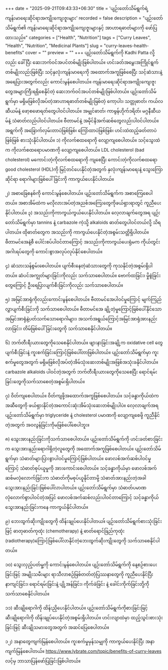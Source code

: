 +++
date = "2025-09-21T09:43:33+06:30"
title = 'ပျဉ်းတော်သိမ်ရွက်ရဲ့ ကျန်းမာရေးဆိုင်ရာအကျိုးကျေးဇူးများ'
recorded = false
description = "ပျဉ်းတော်သိမ်ရွက်၏ ကျန်းမာရေးဆိုင်ရာအကျိုးကျေးဇူးများနှင့် အာဟာရဓာတ်များကို ဖော်ပြထားသည်။"
categories = ["Health", "Nutrition"]
tags = ["Curry Leaves", "Health", "Nutrition", "Medicinal Plants"]
slug = "curry-leaves-health-benefits"
cover = ""
preview = ""
+++
ပျဉ်းတော်သိမ်ရွက်ကို Kadhi Patta လို့လည်း ခေါ်ပြီး ဆေးဘက်ဝင်အပင်တစ်မျိုးဖြစ်ပါတယ်။ ဟင်းခတ်အမွှေးအကြိုင်ရွက်တစ်မျိုးလည်းဖြစ်ပြီး သင့်နှလုံးကျန်းမာရေးကို အထောက်အကူဖြစ်စေပြီး သင့်ဆံသားနဲ့ အရေပြားအတွက်လည်း ကောင်းမွန်စေပါတယ်။ ကျန်းမာရေးဆိုင်ရာအကျိုးကျေးဇူးတွေအများကြီးရရှိစေနိုင်တဲ့ ဆေးဘက်ဝင်အပင်တစ်မျိုးဖြစ်ပါတယ်။ ပျဉ်းတော်သိမ်ရွက်မှာ မရှိမဖြစ်လိုအပ်တဲ့အာဟာရဓာတ်တစ်မျိုးဖြစ်တဲ့ ကော့ပါး၊ သတ္တုဓာတ်၊ ကယ်လဆီယမ်နဲ့ ဖော့စဖောရတ်တွေပါဝင်ပါတယ်။ အမျှင်ဓာတ်၊ ကာဗွန်ဟိုက်ဒရိတ်၊ မဂ္ဂနီဆီယမ်နဲ့ သံဓာတ်လည်ပါဝင်ပါတယ်။ ဗီတာမင်နဲ့ အမိုင်နိအက်ဆစ်တွေလည်းပါဝင်ပါတယ်။ အရွက်ကို အခြောက်လှမ်းတာပဲဖြစ်ဖြစ်၊ ကြော်ထာပဲဖြစ်ဖြစ်၊ ဟင်းထဲထည့်ခတ်တာပဲဖြစ်ဖြစ် စားသုံးနိုင်ပါတယ်။
၁) ကိုလက်စထရောကို လျော့ကျစေပါတယ်။
သင့်သွေးထဲက ကိုလက်စထရောပမာဏကို လျော့ကျစေပါတယ်။ LDL cholesterol (bad cholesterol) မကောင်းတဲ့ကိုလက်စထရောကို ကျစေပြီး ကောင်းတဲ့ကိုလက်စထရော good cholesterol (HDL)ကို မြင့်တင်ပေးနိုင်တဲ့အတွက် နှလုံးကျန်းမာရေးနဲ့ သွေးကြောဆိုင်ရာ ရောဂါများဖြစ်ပေါ်ခြင်းကို ကာကွယ်ပေးနိုင်ပါတယ်။

၂) အစာခြေစနစ်ကို ကောင်းမွန်စေပါတယ်။
ပျဉ်းတော်သိမ်ရွက်က အစာကြေစေပါတယ်။ အစာအိမ်ထဲက မလိုလားအပ်တဲ့အညစ်အကြေးတွေကိုဖယ်ရှားရာတွင် ကူညီပေးနိုင်ပါတယ်။
၃) အသည်းကိုကာကွယ်ကွယ်ပေးနိုင်ပါတယ်။
လေ့လာချက်တွေအရ ပျဉ်းတော်သိမ်ရွက်မှာ tannins နဲ့ carbazole ကဲ့သို့ alkaloids ဓာတ်တွေပါဝင်တယ်လို့ သိရပါတယ်။ ထိုဓာတ်တွေက အသည်းကို ကာကွယ်ပေးနိုင်တဲ့အစွမ်းသတ္တိရှိပါတယ်။ ဗီတာမင်အေနဲ့စီ ပေါင်းစပ်ပါဝင်တာကြောင့် အသည်းကိုကာကွယ်ပေးရုံမက ကိုယ်တွင်းအဂါၤရပ်တွေကို ကောင်းစွာအလုပ်လုပ်နိုင်စေပါတယ်။

၄) ဆံသားသန်စွမ်းစေပါတယ်။
ပျက်စီးနေတဲ့ဆံသားတွေကို ကုသနိုင်တဲ့အစွမ်းရှိပါတယ်။ ဆံပင်အကျွတ်များခြင်းကိုလည်း သက်သာစေပါတယ်။ ဗောက်ထခြင်း၊ မှိုစွဲခြင်းတွေကြောင့် ဦးရေပြားပျက်စီးခြင်းကိုလည်း သက်သာစေပါတယ်။

၅) အမြင်အာရုံကိုလည်းကောင်းမွန်စေပါတယ်။
ဗီတာမင်အေပါဝင်မှုကြောင့် မျက်ကြည်လွှာပျက်စီးခြင်းကို သက်သာစေပါတယ်။ ဗီတာမင်အေ ချို့တဲ့မှုကြောင့်ဖြစ်ပေါ်နိုင်သော အမြင်အာရုံနဲ့ပတ်သက်သောရောဂါများ၊ အသက်အရွယ်ကြောင့်အမြင်အာရုံအားနည်းလာခြင်း၊ တိမ်ဖြစ်ပေါ်ခြင်းတွေကို သက်သာစေနိုင်ပါတယ်။

၆) ဘက်တီးရီးယားတွေကိုသေစေနိုင်ပါတယ်။
ဖျားနာခြင်းအချို့က oxidative cell တွေပျက်စီးခြင်းနဲ့ ကူးစက်ခြင်းကြောင့်ဖြစ်ပေါ်တာဖြစ်ပါတယ်။ ပျဉ်းတော်သိမ်ရွက်မှာ ကူးစက်မှုတွေအတွက် မရှိမဖြစ်လိုအပ်တဲ့အိမ်သုံးဆေးတစ်မျိုးအဖြစ်အသုံးခနိုင်ပါတယ်။ carbazole alkaloids ပါဝင်တဲ့အတွက် ဘက်တီးရီးယားတွေကိုသေစေပြီး ရောင်ရမ်းခြင်းတွေကိုသက်သာစေတဲ့အစွမ်းရှိပါတယ်။

၇) ဝိတ်ကျစေပါတယ်။
ဝိတ်ကျဖို့အထောက်အကူဖြစ်စေပါတယ်။ သင့်ခန္ဓာကိုယ်ထဲက အဆီတွေကို ဖယ်ရှားနိုင်တဲ့အကောင်းဆုံးအိမ်သုံးဆေးတစ်မျိုးပါပဲ။ လေ့လာချက်အရ ပျဉ်းတော်သိမ်ရွက်မှာ triglyceride နဲ့ cholesterol ပမာဏကို လျော့ကျစေဖို့ ကူညီနိုင်တဲ့အတွက် အဝလွန်ခြင်းကိုမဖြစ်ပေါ်စေပါဘူး။

၈) သွေးအားနည်းခြင်းကိုသက်သာစေပါတယ်။
ပျဉ်းတော်သိမ်ရွက်ကို ဟင်းခတ်စားခြင်းက သွေးအားနည်းရောဂါရှိတဲ့လူတွေကို အထောက်အကူဖြစ်စေပါတယ်။ ပျဉ်းတော်သိမ်ရွက်မှာ သံဓာတ်များပြားစွာပါဝင်မှုကြောင့်ဖြစ်ပါတယ်။ ဖောလစ်အက်ဆစ်ပါဝင်မှုကြောင့် သံဓာတ်စုပ်ယူမှုကို အားကောင်းစေပါတယ်။ သင့်ခန္ဓာကိုယ်မှာ ဖောလစ်အက်ဆစ်မလုံလောက်ခြင်းက သံဓာတ်ကိုမစုပ်ယူနိုင်တာမို့ သံဓာတ်အားနည်းတဲ့အခါ သွေးအားနည်းခြင်းဖြစ်ပေါ်လာပါတယ်။ ပျဉ်းတော်သိမ်ရွက်မှာ သံဓာတ်ပမာဏလုံလောက်စွာပါဝင်တဲ့အပြင် ဖောလစ်အက်ဆစ်လည်းပါဝင်တာကြောင့် သင့်ခန္ဓာကိုယ်သွေးအာနည်းခြင်းကနေ ကာကွယ်နိုင်ပါတယ်။

၉) ဘေးထွက်ဆိုးကျိုးတွေကို ထိန်းချုပ်ပေးနိုင်ပါတယ။်
ပျဉ်းတော်သိမ်ရွက်စားသုံးခြင်းဖြင့် ဓာတုဓာတ်ကုထုံး (chemotherapy) နဲ့ ဓာတ်ရောင်ခြည်ကုထုံး (radiotherapy)ကြောင့်ဖြစ်ပေါ်လာနိုင်တဲ့ဘေးထွက်ဆိုးကျိုးတွေကို သက်သာစေနိုင်ပါတယ်။

၁၀) သွေးလှည့်ပတ်မှု့ကို ကောင်းမွန်စေပါတယ်။
ပျဉ်းတော်သိမ်ရွက်ကို နေ့စဉ်စားပေးခြင်းဖြင့် အမျိုးသမီးများ ရာသီလာစဉ်ဖြစ်တတ်တဲ့ပြဿနာတွေကို ကူညီပေးနိုင်ပြီး နာကျင်ခြင်း၊ ရောင်ရမ်းခြင်းနဲ့ ပျို့အန်ခြင်း၊ ကိုက်ခဲခြင်း နဲ့ ခေါင်းကိုက်ခြင်းတို့ကို သက်သာစေနိုင်ပါတယ်။

၁၁) ဆီးချိုရောဂါကို ထိန်းညှိပေးနိုင်ပါတယ်။
ပျဉ်းတော်သိမ်ရွက်ကိုစားခြင်းဖြင့် ဆီးချိုရောဂါကို ထိန်းချုပ်ပေးနိုင်တဲ့အစွမ်းရှိပါတယ်။
ဟင်းလျာထဲမှာ ထည့်သွင်းစားသုံးခြင်းဖြင့် ဆီးချိုသမားတွေအတွက် အဆင်ပြေစေပါတယ်။

၁၂) အနာတွေကျက်မြန်စေပါတယ်။
ကူးစက်မှုမှန်သမျှကို ကာကွယ်ပေးနိုင်ပြီး အနာကျက်မြန်စေပါတယ်။
https://www.lybrate.com/topic/benefits-of-curry-leaves လင့်မှ ဘာသာပြန်ဖော်ပြခြင်းဖြစ်ပါတယ်။ 